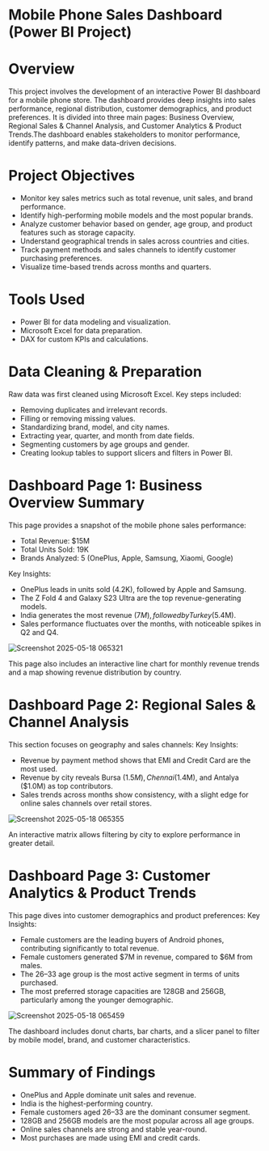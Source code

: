 # Mobile Phone Sales Dashboard (Power BI Project)
# Overview
This project involves the development of an interactive Power BI dashboard for a mobile phone store. The dashboard provides deep insights into sales performance, regional distribution, customer demographics, and product preferences. It is divided into three main pages: Business Overview, Regional Sales & Channel Analysis, and Customer Analytics & Product Trends.The dashboard enables stakeholders to monitor performance, identify patterns, and make data-driven decisions.

# Project Objectives
- Monitor key sales metrics such as total revenue, unit sales, and brand performance.
- Identify high-performing mobile models and the most popular brands.
- Analyze customer behavior based on gender, age group, and product features such as storage capacity.
- Understand geographical trends in sales across countries and cities.
- Track payment methods and sales channels to identify customer purchasing preferences.
- Visualize time-based trends across months and quarters.

# Tools Used
- Power BI for data modeling and visualization.
- Microsoft Excel for data preparation.
- DAX for custom KPIs and calculations.


# Data Cleaning & Preparation
Raw data was first cleaned using Microsoft Excel. Key steps included:
- Removing duplicates and irrelevant records.
- Filling or removing missing values.
- Standardizing brand, model, and city names.
- Extracting year, quarter, and month from date fields.
- Segmenting customers by age groups and gender.
- Creating lookup tables to support slicers and filters in Power BI.

# Dashboard Page 1: Business Overview Summary
This page provides a snapshot of the mobile phone sales performance:
- Total Revenue: $15M
- Total Units Sold: 19K
- Brands Analyzed: 5 (OnePlus, Apple, Samsung, Xiaomi, Google)

Key Insights:
- OnePlus leads in units sold (4.2K), followed by Apple and Samsung.
- The Z Fold 4 and Galaxy S23 Ultra are the top revenue-generating models.
- India generates the most revenue ($7M), followed by Turkey ($5.4M).
- Sales performance fluctuates over the months, with noticeable spikes in Q2 and Q4.

![Screenshot 2025-05-18 065321](https://github.com/user-attachments/assets/b0ab244b-cfc5-41cb-9d9c-831cbc8ce332)

This page also includes an interactive line chart for monthly revenue trends and a map showing revenue distribution by country.

# Dashboard Page 2: Regional Sales & Channel Analysis
This section focuses on geography and sales channels:
Key Insights:
- Revenue by payment method shows that EMI and Credit Card are the most used.
- Revenue by city reveals Bursa ($1.5M), Chennai ($1.4M), and Antalya ($1.0M) as top contributors.
- Sales trends across months show consistency, with a slight edge for online sales channels over retail stores.

![Screenshot 2025-05-18 065355](https://github.com/user-attachments/assets/c6a51e48-6f96-49d0-83c5-67ecc2d8541f)

An interactive matrix allows filtering by city to explore performance in greater detail.

# Dashboard Page 3: Customer Analytics & Product Trends
This page dives into customer demographics and product preferences:
Key Insights:
- Female customers are the leading buyers of Android phones, contributing significantly to total revenue.
- Female customers generated $7M in revenue, compared to $6M from males.
- The 26–33 age group is the most active segment in terms of units purchased.
- The most preferred storage capacities are 128GB and 256GB, particularly among the younger demographic.

![Screenshot 2025-05-18 065459](https://github.com/user-attachments/assets/a14b77cb-d127-40d0-919d-402e9658337e)

The dashboard includes donut charts, bar charts, and a slicer panel to filter by mobile model, brand, and customer characteristics.

# Summary of Findings
- OnePlus and Apple dominate unit sales and revenue.
- India is the highest-performing country.
- Female customers aged 26–33 are the dominant consumer segment.
- 128GB and 256GB models are the most popular across all age groups.
- Online sales channels are strong and stable year-round.
- Most purchases are made using EMI and credit cards.
